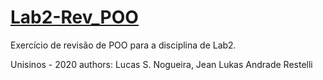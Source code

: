 # [Lab2-Rev_POO](https://github.com/snlucas/Lab2-Rev_POO)

Exercício de revisão de POO para a disciplina de Lab2.

Unisinos - 2020
authors: Lucas S. Nogueira, Jean Lukas Andrade Restelli

